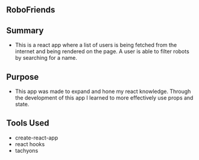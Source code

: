 ## RoboFriends

## Summary

- This is a react app where a list of users is being fetched from the internet and being rendered on the page. A user is able to filter robots by searching for a name.

## Purpose

- This app was made to expand and hone my react knowledge. Through the development of this app I learned to more effectively use props and state.

## Tools Used

- create-react-app
- react hooks
- tachyons